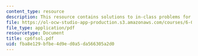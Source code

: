 ```yaml
---
content_type: resource
description: This resource contains solutions to in-class problems for week 6, friday.
file: https://ol-ocw-studio-app-production.s3.amazonaws.com/courses/6-042j-mathematics-for-computer-science-fall-2005/fba8e129bfbe4d9ed0a5da566305a2d0_cp6fsol.pdf
file_type: application/pdf
resourcetype: Document
title: cp6fsol.pdf
uid: fba8e129-bfbe-4d9e-d0a5-da566305a2d0
---
```

